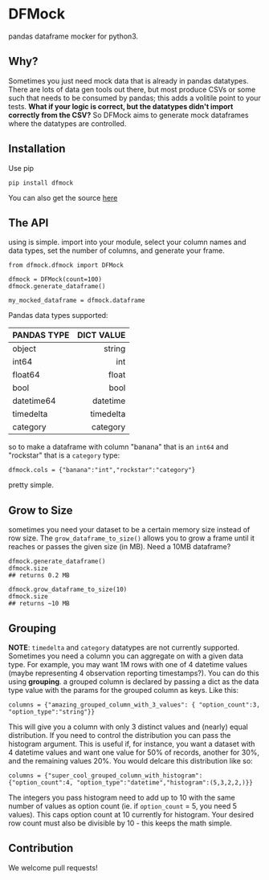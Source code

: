 # DFMock
pandas dataframe mocker for python3. 

## Why? 
Sometimes you just need mock data that is already in pandas datatypes. There are lots of data gen tools out there, but most produce CSVs or some such that needs to be consumed by pandas; this adds a volitile point to your tests. **What if your logic is correct, but the datatypes didn't import correctly from the CSV?** So DFMock aims to generate mock dataframes where the datatypes are controlled. 

## Installation
Use pip
    
    pip install dfmock

You can also get the source [here](git@github.com:IntegriChain1/DFMock.git)

## The API
using is simple. 
import into your module, select your column names and data types, set the number of columns, and generate your frame.

    from dfmock.dfmock import DFMock
    
    dfmock = DFMock(count=100)
    dfmock.generate_dataframe()

    my_mocked_dataframe = dfmock.dataframe

Pandas data types supported:

| **PANDAS TYPE** | **DICT VALUE** |
| :-------------- | -------------: |
| object          | string         |
| int64           | int            |
| float64         | float          |
| bool            | bool           |
| datetime64      | datetime       |
| timedelta       | timedelta      |
| category        | category       |

so to make a dataframe with column "banana" that is an `int64` and "rockstar" that is a `category` type:

    dfmock.cols = {"banana":"int","rockstar":"category"}

pretty simple.

## Grow to Size
sometimes you need your dataset to be a certain memory size instead of row size. The `grow_dataframe_to_size()` allows you to grow a frame until it reaches or passes the given size (in MB). 
Need a 10MB dataframe? 

    dfmock.generate_dataframe()
    dfmock.size
    ## returns 0.2 MB

    dfmock.grow_dataframe_to_size(10)
    dfmock.size
    ## returns ~10 MB

## Grouping 
**NOTE**: `timedelta` and `category` datatypes are not currently supported. 
Sometimes you need a column you can aggregate on with a given data type. For example, you may want 1M rows with one of 4 datetime values (maybe representing 4 observation reporting timestamps?). You can do this using **grouping**.
a grouped column is declared by passing a dict as the data type value with the params for the grouped column as keys. Like this: 

    columns = {"amazing_grouped_column_with_3_values": { "option_count":3, "option_type":"string"}}

This will give you a column with only 3 distinct values and (nearly) equal distribution. 
If you need to control the distribution you can pass the histogram argument. This is useful if, for instance, you want a dataset with 4 datetime values and want one value for 50% of records, another for 30%, and the remaining values 20%. You would delcare this distribution like so: 

    columns = {"super_cool_grouped_column_with_histogram": {"option_count":4, "option_type":"datetime","histogram":(5,3,2,2,)}}

The integers you pass histogram need to add up to 10 with the same number of values as option count (ie. if `option_count` = 5, you need 5 values). This caps option count at 10 currently for histogram. 
Your desired row count must also be divisible by 10 - this keeps the math simple. 


## Contribution
We welcome pull requests!    
